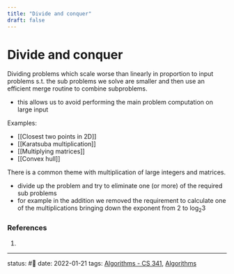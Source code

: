 ```yaml
---
title: "Divide and conquer"
draft: false
---
```

# Divide and conquer
Dividing problems which scale worse than linearly in proportion to input problems s.t. the sub problems we solve are smaller and then use an efficient merge routine to combine subproblems. 
- this allows us to avoid performing the main problem computation on large input


Examples:
- [[Closest two points in 2D]]
- [[Karatsuba multiplication]]
- [[Multiplying matrices]]
- [[Convex hull]]

There is a common theme with multiplication of large integers and matrices.
- divide up the problem and try to eliminate one (or more) of the required sub problems
- for example in the addition we removed the requirement to calculate one of the multiplications bringing down the exponent from 2 to $\log_2{3}$

### References
1. 

---
status: #🌱 
date: 2022-01-21
tags: [Algorithms - CS 341](Zettelkasten/Algorithms%20-%20CS%20341.md), [Algorithms](Algorithms)